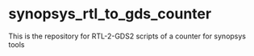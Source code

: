# synopsys_rtl_to_gds_counter
This is the repository for RTL-2-GDS2 scripts of a counter for synopsys tools
